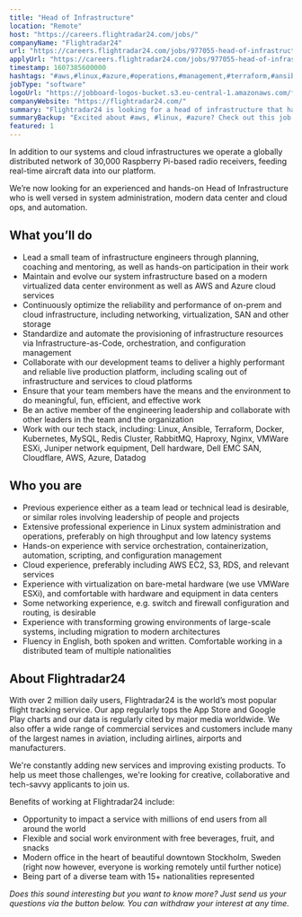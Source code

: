 ```yaml
---
title: "Head of Infrastructure"
location: "Remote"
host: "https://careers.flightradar24.com/jobs/"
companyName: "Flightradar24"
url: "https://careers.flightradar24.com/jobs/977055-head-of-infrastructure"
applyUrl: "https://careers.flightradar24.com/jobs/977055-head-of-infrastructure/applications/new?"
timestamp: 1607385600000
hashtags: "#aws,#linux,#azure,#operations,#management,#terraform,#ansible,#vmware,#kubernetes,#docker"
jobType: "software"
logoUrl: "https://jobboard-logos-bucket.s3.eu-central-1.amazonaws.com/flightradar24"
companyWebsite: "https://flightradar24.com/"
summary: "Flightradar24 is looking for a head of infrastructure that has previous experience either as a team lead or technical lead is desirable, or similar roles involving leadership of people and projects."
summaryBackup: "Excited about #aws, #linux, #azure? Check out this job post!"
featured: 1
---
```


In addition to our systems and cloud infrastructures we operate a globally distributed network of 30,000 Raspberry Pi-based radio receivers, feeding real-time aircraft data into our platform.

We’re now looking for an experienced and hands-on Head of Infrastructure who is well versed in system administration, modern data center and cloud ops, and automation.

## What you’ll do

*   Lead a small team of infrastructure engineers through planning, coaching and mentoring, as well as hands-on participation in their work
*   Maintain and evolve our system infrastructure based on a modern virtualized data center environment as well as AWS and Azure cloud services
*   Continuously optimize the reliability and performance of on-prem and cloud infrastructure, including networking, virtualization, SAN and other storage
*   Standardize and automate the provisioning of infrastructure resources via Infrastructure-as-Code, orchestration, and configuration management
*   Collaborate with our development teams to deliver a highly performant and reliable live production platform, including scaling out of infrastructure and services to cloud platforms
*   Ensure that your team members have the means and the environment to do meaningful, fun, efficient, and effective work
*   Be an active member of the engineering leadership and collaborate with other leaders in the team and the organization
*   Work with our tech stack, including: Linux, Ansible, Terraform, Docker, Kubernetes, MySQL, Redis Cluster, RabbitMQ, Haproxy, Nginx, VMWare ESXi, Juniper network equipment, Dell hardware, Dell EMC SAN, Cloudflare, AWS, Azure, Datadog

## Who you are

*   Previous experience either as a team lead or technical lead is desirable, or similar roles involving leadership of people and projects
*   Extensive professional experience in Linux system administration and operations, preferably on high throughput and low latency systems
*   Hands-on experience with service orchestration, containerization, automation, scripting, and configuration management
*   Cloud experience, preferably including AWS EC2, S3, RDS, and relevant services
*   Experience with virtualization on bare-metal hardware (we use VMWare ESXi), and comfortable with hardware and equipment in data centers
*   Some networking experience, e.g. switch and firewall configuration and routing, is desirable
*   Experience with transforming growing environments of large-scale systems, including migration to modern architectures
*   Fluency in English, both spoken and written. Comfortable working in a distributed team of multiple nationalities

## About Flightradar24

With over 2 million daily users, Flightradar24 is the world’s most popular flight tracking service. Our app regularly tops the App Store and Google Play charts and our data is regularly cited by major media worldwide. We also offer a wide range of commercial services and customers include many of the largest names in aviation, including airlines, airports and manufacturers.

We're constantly adding new services and improving existing products. To help us meet those challenges, we're looking for creative, collaborative and tech-savvy applicants to join us.

Benefits of working at Flightradar24 include:

*   Opportunity to impact a service with millions of end users from all around the world
*   Flexible and social work environment with free beverages, fruit, and snacks
*   Modern office in the heart of beautiful downtown Stockholm, Sweden (right now however, everyone is working remotely until further notice)
*   Being part of a diverse team with 15+ nationalities represented

_Does this sound interesting but you want to know more? Just send us your questions via the button below. You can withdraw your interest at any time._
